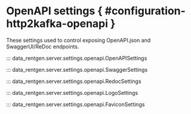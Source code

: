 # OpenAPI settings { #configuration-http2kafka-openapi }

These settings used to control exposing OpenAPI.json and SwaggerUI/ReDoc endpoints.

::: data_rentgen.server.settings.openapi.OpenAPISettings

::: data_rentgen.server.settings.openapi.SwaggerSettings

::: data_rentgen.server.settings.openapi.RedocSettings

::: data_rentgen.server.settings.openapi.LogoSettings

::: data_rentgen.server.settings.openapi.FaviconSettings
